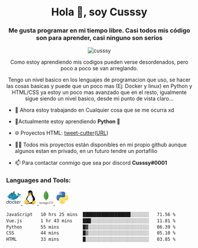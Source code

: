 <h1 align="center">Hola 👋, soy Cusssy</h1>
<h3 align="center">Me gusta programar en mi tiempo libre. Casi todos mis código son para aprender, casi ninguno son serios</h3>

<p align="center"> <img src="https://komarev.com/ghpvc/?username=cusssy&label=Profile%20views&color=0e75b6&style=flat" alt="cusssy" /> </p>
<p align="center">Como estoy aprendiendo mis codigos pueden verse desordenados, pero poco a poco se van arreglando.</p>
<p align="center">Tengo un nivel basico en los lenguajes de programacion que uso, se hacer las cosas basicas y puede que un poco mas (Ej: Docker y linux) en Python y HTML/CSS ya estoy un poco mas avanzado que en el resto, igualmente sigue siendo un nivel basico, desde mi punto de vista claro...</p>

- 🔭 Ahora estoy trabajando en Cualquier cosa que se me ocurra xd

- 🌱Actualmente estoy aprendiendo **Python 🐍**

- 🌐 Proyectos HTML: [tweet-cutter](https://github.com/Cusssy/tweet-cutter)([URL](https://cutter.cusssy.com))

- 👨‍💻 Todos mis proyectos están disponibles en mi propio github aunque algunos estan en privado, en un futuro tendre un portafilio

- 📫 Para contactar conmigo que sea por discord **Cusssy#0001**

<p align="left">
</p>

<h3 align="left">Languages and Tools:</h3>
<p align="left"> <a href="https://www.docker.com/" target="_blank" rel="noreferrer"> <img src="https://raw.githubusercontent.com/devicons/devicon/master/icons/docker/docker-original-wordmark.svg" alt="docker" width="40" height="40"/> </a> <a href="https://www.linux.org/" target="_blank" rel="noreferrer"> <img src="https://raw.githubusercontent.com/devicons/devicon/master/icons/linux/linux-original.svg" alt="linux" width="40" height="40"/> </a> <a href="https://www.mongodb.com/" target="_blank" rel="noreferrer"> <img src="https://raw.githubusercontent.com/devicons/devicon/master/icons/mongodb/mongodb-original-wordmark.svg" alt="mongodb" width="40" height="40"/> </a> <a href="https://www.python.org" target="_blank" rel="noreferrer"> <img src="https://raw.githubusercontent.com/devicons/devicon/master/icons/python/python-original.svg" alt="python" width="40" height="40"/> </a> </p>

<!--START_SECTION:waka-->

```txt
JavaScript   10 hrs 25 mins  ██████████████████░░░░░░░   71.56 %
Vue.js       1 hr 43 mins    ███░░░░░░░░░░░░░░░░░░░░░░   11.81 %
Python       55 mins         █▓░░░░░░░░░░░░░░░░░░░░░░░   06.39 %
CSS          44 mins         █▒░░░░░░░░░░░░░░░░░░░░░░░   05.10 %
HTML         33 mins         █░░░░░░░░░░░░░░░░░░░░░░░░   03.85 %
```

<!--END_SECTION:waka-->

